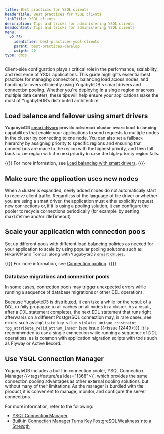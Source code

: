 ```yaml
---
title: Best practices for YSQL clients
headerTitle: Best practices for YSQL clients
linkTitle: YSQL clients
description: Tips and tricks for administering YSQL clients
headcontent: Tips and tricks for administering YSQL clients
menu:
  v2.25:
    identifier: best-practices-ysql-clients
    parent: best-practices-develop
    weight: 20
type: docs
---
```


Client-side configuration plays a critical role in the performance, scalability, and resilience of YSQL applications. This guide highlights essential best practices for managing connections, balancing load across nodes, and handling failovers efficiently using YugabyteDB's smart drivers and connection pooling. Whether you're deploying in a single region or across multiple data centers, these tips will help ensure your applications make the most of YugabyteDB's distributed architecture

## Load balance and failover using smart drivers

YugabyteDB [smart drivers](../../../drivers-orms/smart-drivers/) provide advanced cluster-aware load-balancing capabilities that enable your applications to send requests to multiple nodes in the cluster by connecting to one node. You can also set a fallback hierarchy by assigning priority to specific regions and ensuring that connections are made to the region with the highest priority, and then fall back to the region with the next priority in case the high-priority region fails.

{{<lead link="https://www.yugabyte.com/blog/multi-region-database-deployment-best-practices/#load-balancing-with-smart-driver">}}
For more information, see [Load balancing with smart drivers](https://www.yugabyte.com/blog/multi-region-database-deployment-best-practices/#load-balancing-with-smart-driver).
{{</lead>}}

## Make sure the application uses new nodes

When a cluster is expanded, newly added nodes do not automatically start to receive client traffic. Regardless of the language of the driver or whether you are using a smart driver, the application must either explicitly request new connections or, if it is using a pooling solution, it can configure the pooler to recycle connections periodically (for example, by setting maxLifetime and/or idleTimeout).

## Scale your application with connection pools

Set up different pools with different load balancing policies as needed for your application to scale by using popular pooling solutions such as HikariCP and Tomcat along with YugabyteDB [smart drivers](../../../drivers-orms/smart-drivers/).

{{<lead link="../../../drivers-orms/smart-drivers/#connection-pooling">}}
For more information, see [Connection pooling](../../../drivers-orms/smart-drivers/#connection-pooling).
{{</lead>}}

### Database migrations and connection pools

In some cases, connection pools may trigger unexpected errors while running a sequence of database migrations or other DDL operations.

Because YugabyteDB is distributed, it can take a while for the result of a DDL to fully propagate to all caches on all nodes in a cluster. As a result, after a DDL statement completes, the next DDL statement that runs right afterwards on a different PostgreSQL connection may, in rare cases, see errors such as `duplicate key value violates unique constraint "pg_attribute_relid_attnum_index"` (see issue {{<issue 12449>}}). It is recommended to use a single connection while running a sequence of DDL operations, as is common with application migration scripts with tools such as Flyway or Active Record.

## Use YSQL Connection Manager

YugabyteDB includes a built-in connection pooler, YSQL Connection Manager {{<tags/feature/ea idea="1368">}}, which provides the same connection pooling advantages as other external pooling solutions, but without many of their limitations. As the manager is bundled with the product, it is convenient to manage, monitor, and configure the server connections.

For more information, refer to the following:

- [YSQL Connection Manager](../../../additional-features/connection-manager-ysql/)
- [Built-in Connection Manager Turns Key PostgreSQL Weakness into a Strength](https://www.yugabyte.com/blog/connection-pooling-management/)

